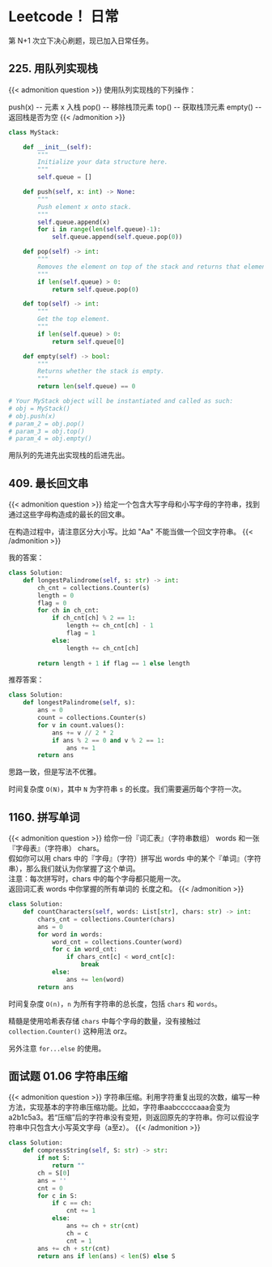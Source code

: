 # Leetcode！ 日常


第 N+1 次立下决心刷题，现已加入日常任务。  

<!--more-->

## 225. 用队列实现栈

{{< admonition question >}}
使用队列实现栈的下列操作：

push(x) -- 元素 x 入栈
pop() -- 移除栈顶元素
top() -- 获取栈顶元素
empty() -- 返回栈是否为空
{{< /admonition >}}

```python
class MyStack:

    def __init__(self):
        """
        Initialize your data structure here.
        """
        self.queue = []

    def push(self, x: int) -> None:
        """
        Push element x onto stack.
        """
        self.queue.append(x)
        for i in range(len(self.queue)-1):
            self.queue.append(self.queue.pop(0))        

    def pop(self) -> int:
        """
        Removes the element on top of the stack and returns that element.
        """
        if len(self.queue) > 0:
            return self.queue.pop(0)

    def top(self) -> int:
        """
        Get the top element.
        """
        if len(self.queue) > 0:
            return self.queue[0]

    def empty(self) -> bool:
        """
        Returns whether the stack is empty.
        """
        return len(self.queue) == 0

# Your MyStack object will be instantiated and called as such:
# obj = MyStack()
# obj.push(x)
# param_2 = obj.pop()
# param_3 = obj.top()
# param_4 = obj.empty()
```

用队列的先进先出实现栈的后进先出。

## 409. 最长回文串

{{< admonition question >}}
给定一个包含大写字母和小写字母的字符串，找到通过这些字母构造成的最长的回文串。

在构造过程中，请注意区分大小写。比如 "Aa" 不能当做一个回文字符串。
{{< /admonition >}}

我的答案：  
```python
class Solution:
    def longestPalindrome(self, s: str) -> int:
        ch_cnt = collections.Counter(s)
        length = 0
        flag = 0
        for ch in ch_cnt:
            if ch_cnt[ch] % 2 == 1:
                length += ch_cnt[ch] - 1
                flag = 1
            else:
                length += ch_cnt[ch]
        
        return length + 1 if flag == 1 else length
```

推荐答案：  
```python
class Solution:
    def longestPalindrome(self, s):
        ans = 0
        count = collections.Counter(s)
        for v in count.values():
            ans += v // 2 * 2
            if ans % 2 == 0 and v % 2 == 1:
                ans += 1
        return ans
```

思路一致，但是写法不优雅。  

时间复杂度 `O(N)`，其中 `N` 为字符串 `s` 的长度。我们需要遍历每个字符一次。

## 1160. 拼写单词  

{{< admonition question >}}
给你一份『词汇表』（字符串数组） words 和一张『字母表』（字符串） chars。  
假如你可以用 chars 中的『字母』（字符）拼写出 words 中的某个『单词』（字符串），那么我们就认为你掌握了这个单词。  
注意：每次拼写时，chars 中的每个字母都只能用一次。  
返回词汇表 words 中你掌握的所有单词的 长度之和。 
{{< /admonition >}}

```python
class Solution:
    def countCharacters(self, words: List[str], chars: str) -> int:
        chars_cnt = collections.Counter(chars)
        ans = 0
        for word in words:
            word_cnt = collections.Counter(word)
            for c in word_cnt:
                if chars_cnt[c] < word_cnt[c]:
                    break
            else:
                ans += len(word)
        return ans

```

时间复杂度 `O(n)`，`n` 为所有字符串的总长度，包括 `chars` 和 `words`。  

精髓是使用哈希表存储 `chars` 中每个字母的数量，没有接触过 `collection.Counter()` 这种用法 orz。  

另外注意 `for...else` 的使用。

## 面试题 01.06 字符串压缩  

{{< admonition question >}}
字符串压缩。利用字符重复出现的次数，编写一种方法，实现基本的字符串压缩功能。比如，字符串aabcccccaaa会变为a2b1c5a3。若“压缩”后的字符串没有变短，则返回原先的字符串。你可以假设字符串中只包含大小写英文字母（a至z）。
{{< /admonition >}}

```python  
class Solution:
    def compressString(self, S: str) -> str:
        if not S:
            return ""
        ch = S[0]
        ans = ''
        cnt = 0
        for c in S:
            if c == ch:
                cnt += 1
            else:
                ans += ch + str(cnt)
                ch = c
                cnt = 1
        ans += ch + str(cnt)
        return ans if len(ans) < len(S) else S
```

